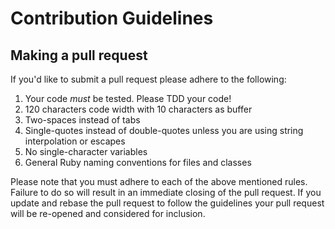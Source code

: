 Contribution Guidelines
=======================

Making a pull request
---------------------

If you'd like to submit a pull request please adhere to the following:

1. Your code *must* be tested. Please TDD your code!
2. 120 characters code width with 10 characters as buffer
3. Two-spaces instead of tabs
4. Single-quotes instead of double-quotes unless you are using string interpolation or escapes
5. No single-character variables
6. General Ruby naming conventions for files and classes

Please note that you must adhere to each of the above mentioned rules. Failure to do so will result in an immediate
closing of the pull request. If you update and rebase the pull request to follow the guidelines your pull request will
be re-opened and considered for inclusion.